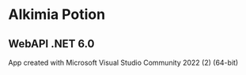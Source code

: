 # Alkimia Potion

## WebAPI .NET 6.0

App created with Microsoft Visual Studio Community 2022 (2) (64-bit) 